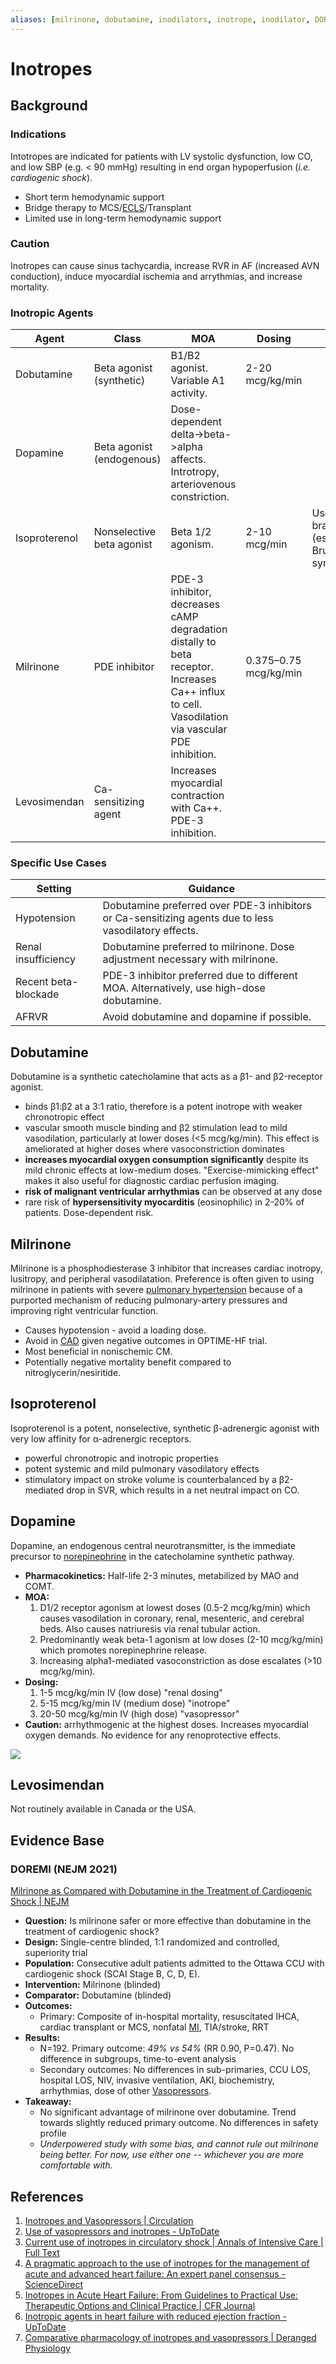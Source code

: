 ```yaml
---
aliases: [milrinone, dobutamine, inodilators, inotrope, inodilator, DOREMI, levosimendan, dopamine]
---
```

# Inotropes
## Background
### Indications
Intotropes are indicated for patients with LV systolic dysfunction, low CO, and low SBP (e.g. < 90 mmHg) resulting in end organ hypoperfusion (*i.e. cardiogenic shock*).
-   Short term hemodynamic support
-   Bridge therapy to MCS/[ECLS](../ECLS.md)/Transplant
-   Limited use in long-term hemodynamic support

### Caution
Inotropes can cause sinus tachycardia, increase RVR in AF (increased AVN conduction), induce myocardial ischemia and arrythmias, and increase mortality.

### Inotropic Agents
| Agent         | Class                     | MOA                                                                                                                                             | Dosing                | Notes                                                        |
| ------------- | ------------------------- | ----------------------------------------------------------------------------------------------------------------------------------------------- | --------------------- | ------------------------------------------------------------ |
| Dobutamine    | Beta agonist (synthetic)  | B1/B2 agonist. Variable A1 activity.                                                                                                            | 2-20 mcg/kg/min       |                                                              |
| Dopamine      | Beta agonist (endogenous) | Dose-dependent delta->beta->alpha affects. Introtropy, arteriovenous constriction.                                                              |                       |                                                              |
| Isoproterenol | Nonselective beta agonist | Beta 1/2 agonism.                                                                                                                               | 2-10 mcg/min          | Used for bradyarrhythmias (especially TdP), Brugade syndrome | 
| Milrinone     | PDE inhibitor             | PDE-3 inhibitor, decreases cAMP degradation distally to beta receptor. Increases Ca++ influx to cell. Vasodilation via vascular PDE inhibition. | 0.375–0.75 mcg/kg/min |                                                              |
| Levosimendan  | Ca-sensitizing agent      | Increases myocardial contraction with Ca++. PDE-3 inhibition.                                                                                   |                       |                                                              |

### Specific Use Cases
| Setting              | Guidance                                                                                              |
| -------------------- | ----------------------------------------------------------------------------------------------------- |
| Hypotension          | Dobutamine preferred over PDE-3 inhibitors or Ca-sensitizing agents due to less vasodilatory effects. |
| Renal insufficiency  | Dobutamine preferred to milrinone. Dose adjustment necessary with milrinone.                          |
| Recent beta-blockade | PDE-3 inhibitor preferred due to different MOA. Alternatively, use high-dose dobutamine.              |
| AFRVR               | Avoid dobutamine and dopamine if possible.                                                                                                      |

## Dobutamine
Dobutamine is a synthetic catecholamine that acts as a β1- and β2-receptor agonist.

- binds β1:β2 at a 3:1 ratio, therefore is a potent inotrope with weaker chronotropic effect
- vascular smooth muscle binding and β2 stimulation lead to mild vasodilation, particularly at lower doses (<5 mcg/kg/min). This effect is ameliorated at higher doses where vasoconstriction dominates
- **increases myocardial oxygen consumption significantly** despite its mild chronic effects at low-medium doses. "Exercise-mimicking effect" makes it also useful for diagnostic cardiac perfusion imaging. 
- **risk of malignant ventricular arrhythmias** can be observed at any dose
- rare risk of **hypersensitivity myocarditis** (eosinophilic) in 2-20% of patients. Dose-dependent risk.

## Milrinone
Milrinone is a phosphodiesterase 3 inhibitor that increases cardiac inotropy, lusitropy, and peripheral vasodilatation. Preference is often given to using milrinone in patients with severe [pulmonary hypertension](../../Respirology/Pulmonary%20Hypertension.md) because of a purported mechanism of reducing pulmonary-artery pressures and improving right ventricular function.

- Causes hypotension - avoid a loading dose.
- Avoid in [CAD](../../Cardiology/Ischemic%20Heart%20Disease/Chronic%20Coronary%20Syndrome.md) given negative outcomes in OPTIME-HF trial.
- Most beneficial in nonischemic CM.
- Potentially negative mortality benefit compared to nitroglycerin/nesiritide.

## Isoproterenol
Isoproterenol is a potent, nonselective, synthetic β-adrenergic agonist with very low affinity for α-adrenergic receptors.

- powerful chronotropic and inotropic properties
- potent systemic and mild pulmonary vasodilatory effects
- stimulatory impact on stroke volume is counterbalanced by a β2-mediated drop in SVR, which results in a net neutral impact on CO.

## Dopamine
Dopamine, an endogenous central neurotransmitter, is the immediate precursor to [norepinephrine](Vasopressors.md) in the catecholamine synthetic pathway.

- **Pharmacokinetics:** Half-life 2-3 minutes, metabilized by MAO and COMT.
- **MOA:**
	1) D1/2 receptor agonism at lowest doses (0.5-2 mcg/kg/min) which causes vasodilation in coronary, renal, mesenteric, and cerebral beds. Also causes natriuresis via renal tubular action.
	2) Predominantly weak beta-1 agonism at low doses (2-10 mcg/kg/min) which promotes norepinephrine release.
	3) Increasing alpha1-mediated vasoconstriction as dose escalates (>10 mcg/kg/min). 
- **Dosing:**
	1) 1-5 mcg/kg/min IV (low dose)  "renal dosing"
	2) 5-15 mcg/kg/min IV (medium dose)  "inotrope"
	3) 20-50 mcg/kg/min IV (high dose) "vasopressor"
- **Caution:** arrhythmogenic at the highest doses. Increases myocardial oxygen demands. No evidence for any renoprotective effects.

![](_attachments/16ff3.jpg)

## Levosimendan
Not routinely available in Canada or the USA.

## Evidence Base
### DOREMI (NEJM 2021)
[Milrinone as Compared with Dobutamine in the Treatment of Cardiogenic Shock | NEJM](https://www.nejm.org/doi/full/10.1056/NEJMoa2026845)

- **Question:** Is milrinone safer or more effective than dobutamine in the treatment of cardiogenic shock?
- **Design:** Single-centre blinded, 1:1 randomized and controlled, superiority trial
- **Population:** Consecutive adult patients admitted to the Ottawa CCU with cardiogenic shock (SCAI Stage B, C, D, E).
- **Intervention:** Milrinone (blinded)
- **Comparator:** Dobutamine (blinded)
- **Outcomes:** 
	- Primary: Composite of in-hospital mortality, resuscitated IHCA, cardiac transplant or MCS, nonfatal [MI](../../Cardiology/Ischemic%20Heart%20Disease/Thrombotic%20Disease/ACS.md), TIA/stroke, RRT
- **Results:**
	- N=192. Primary outcome: *49% vs 54%* (RR 0.90, P=0.47). No difference in subgroups, time-to-event analysis
	- Secondary outcomes: No differences in sub-primaries, CCU LOS, hospital LOS, NIV, invasive ventilation, AKI, biochemistry, arrhythmias, dose of other [Vasopressors](Vasopressors.md).
- **Takeaway:**
	- No significant advantage of milrinone over dobutamine. Trend towards slightly reduced primary outcome. No differences in safety profile
	- *Underpowered study with some bias, and cannot rule out milrinone being better. For now, use either one -- whichever you are more comfortable with.*

## References
1. [Inotropes and Vasopressors | Circulation](https://www.ahajournals.org/doi/full/10.1161/CIRCULATIONAHA.107.728840)
2. [Use of vasopressors and inotropes - UpToDate](https://www.uptodate.com/contents/use-of-vasopressors-and-inotropes)
3. [Current use of inotropes in circulatory shock | Annals of Intensive Care | Full Text](https://annalsofintensivecare.springeropen.com/articles/10.1186/s13613-021-00806-8)
4. [A pragmatic approach to the use of inotropes for the management of acute and advanced heart failure: An expert panel consensus - ScienceDirect](https://www.sciencedirect.com/science/article/pii/S0167527319325021)
5. [Inotropes in Acute Heart Failure: From Guidelines to Practical Use: Therapeutic Options and Clinical Practice | CFR Journal](https://www.cfrjournal.com/articles/inotropes-acute-heart-failure-guidelines-practical-use-therapeutic-options-and-clinical)
6. [Inotropic agents in heart failure with reduced ejection fraction - UpToDate](https://www.uptodate.com/contents/inotropic-agents-in-heart-failure-with-reduced-ejection-fraction)
7. [Comparative pharmacology of inotropes and vasopressors | Deranged Physiology](https://derangedphysiology.com/main/required-reading/pharmacology-and-toxicology/Chapter%201.3.2/comparative-pharmacology-inotropes-and-vasopressors)